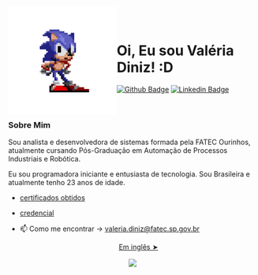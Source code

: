 <p>
    <img src="./github/sonic.gif" width="220px" align="left"> 
    <br></br>
    
  # Oi, Eu sou Valéria Diniz! :D
  
  [![Github Badge](https://img.shields.io/badge/-Github-000?style=flat-square&logo=Github&logoColor=white&link=https://github.com/valeriadiniz)](https://github.com/valeriadiniz)
  [![Linkedin Badge](https://img.shields.io/badge/-LinkedIn-blue?style=flat-square&logo=Linkedin&logoColor=white&link=https://www.linkedin.com/in/val%C3%A9ria-diniz-3a24741a4/)](https://www.linkedin.com/in/val%C3%A9ria-diniz-3a24741a4/) 
  
  <br>
  
  ### Sobre Mim
  Sou analista e desenvolvedora de sistemas formada pela FATEC Ourinhos, atualmente cursando Pós-Graduação em Automação de Processos Industriais e Robótica.
  
  Eu sou programadora iniciante e entusiasta de tecnologia. Sou Brasileira e atualmente tenho 23 anos de idade. 
  
  - [certificados obtidos](https://drive.google.com/drive/folders/1aaLcMPEGfS-cl6MgauJlntreBsLSG1Nx?usp=sharing) 
  - [credencial](https://www.youracclaim.com/badges/583a94ec-3e59-4ab1-9777-10a578a48659/public_url) 
  
  - 📫 Como me encontrar -> valeria.diniz@fatec.sp.gov.br
  
     
    <p align="center"><a href="./README.md">Em inglês ➤</a></p>
    
 <p align="center">
 <img align="center" src="https://github-readme-stats.vercel.app/api/?username=valeriadiniz&show_icons=true&title_color=94fcff&icon_color=79ff97&text_color=fe9fe6&bg_color=151515" />
 </p>
     
  
  </p>
